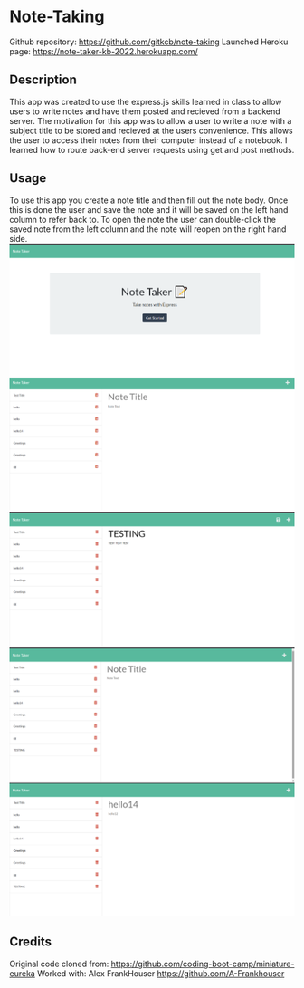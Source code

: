 # Note-Taking
Github repository: https://github.com/gitkcb/note-taking
Launched Heroku page: https://note-taker-kb-2022.herokuapp.com/

## Description
This app was created to use the express.js skills learned in class to allow users to write notes and have them posted and recieved from a backend server. The motivation for this app was to allow a user to write a note with a subject title to be stored and recieved at the users convenience. This allows the user to access their notes from their computer instead of a notebook. I learned how to route back-end server requests using get and post methods. 

## Usage
To use this app you create a note title and then fill out the note body. Once this is done the user and save the note and it will be saved on the left hand column to refer back to. To open the note the user can double-click the saved note from the left column and the note will reopen on the right hand side. 
![This is the homepage of the note-taking app](public/assets/images/2022-12-01%20(5).png)
![Showing the page where you write your own notes with title](public/assets/images/2022-12-01%20(6).png)
![Shows a test note being written in the note-taking app](public/assets/images/2022-12-01%20(7).png)
![Shows the test note being saved in the left hand column](public/assets/images/2022-12-01%20(8).png)
![Shows a saved note being retrieved to take another glance](public/assets/images/2022-12-01%20(9).png)


## Credits

Original code cloned from: https://github.com/coding-boot-camp/miniature-eureka
Worked with: Alex FrankHouser https://github.com/A-Frankhouser


